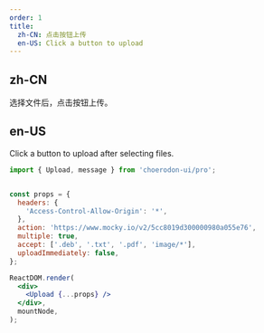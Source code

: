 ```yaml
---
order: 1
title:
  zh-CN: 点击按钮上传
  en-US: Click a button to upload
---
```


## zh-CN

选择文件后，点击按钮上传。

## en-US

Click a button to upload after selecting files.

```jsx
import { Upload, message } from 'choerodon-ui/pro';


const props = {
  headers: {
    'Access-Control-Allow-Origin': '*',
  },
  action: 'https://www.mocky.io/v2/5cc8019d300000980a055e76',
  multiple: true,
  accept: ['.deb', '.txt', '.pdf', 'image/*'],
  uploadImmediately: false,
};

ReactDOM.render(
  <div>
    <Upload {...props} />
  </div>,
  mountNode,
);
```
